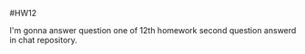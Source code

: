 
#HW12

I'm gonna answer question one of 12th homework
second question answerd in chat repository.

